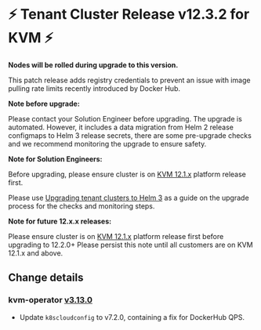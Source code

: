 # :zap: Tenant Cluster Release v12.3.2 for KVM :zap:

**Nodes will be rolled during upgrade to this version.**

This patch release adds registry credentials to prevent an issue with image pulling rate limits recently introduced by Docker Hub.

**Note before upgrade:**

Please contact your Solution Engineer before upgrading. The upgrade is automated. However, it includes a data migration from Helm 2 release configmaps to Helm 3 release secrets, there are some pre-upgrade checks and we recommend monitoring the upgrade to ensure safety.

**Note for Solution Engineers:**

Before upgrading, please ensure cluster is on [KVM 12.1.x](https://github.com/giantswarm/releases/tree/master/kvm/archived/v12.1.0) platform release first.

Please use [Upgrading tenant clusters to Helm 3](https://intranet.giantswarm.io/docs/dev-and-releng/helm/helm3-tenant-cluster-upgrade/) as a guide on the upgrade process for the checks and monitoring steps.

**Note for future 12.x.x releases:**

Please ensure cluster is on [KVM 12.1.x](https://github.com/giantswarm/releases/tree/master/kvm/archived/v12.1.0) platform release first before upgrading to 12.2.0+ Please persist this note until all customers are on KVM 12.1.x and above.

## Change details

### kvm-operator [v3.13.0](https://github.com/giantswarm/kvm-operator/blob/master/CHANGELOG.md#3130---2020-10-30)
- Update `k8scloudconfig` to v7.2.0, containing a fix for DockerHub QPS.
